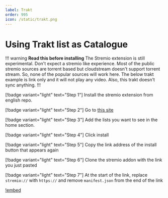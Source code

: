 ```yaml
---
label: Trakt
order: 995
icon: /static/trakt.png
---
```


# Using Trakt list as Catalogue

!!! warning **Read this before installing**
The Stremio extension is still experimental. Don't expect a stremio like experience. Most of the public stremio sources are torrent based but cloudstream doesn't support torrent stream. So, none of the popular sources will work here. The below trakt example is link only and it will not play any video. Also, this trakt doesn't sync anything.
!!!

[!badge variant="light" text="Step 1"] Install the stremio extension from english repo.

[!badge variant="light" text="Step 2"] Go to [this site](https://2ecbbd610840-trakt.baby-beamup.club/configure)

[!badge variant="light" text="Step 3"] Add the lists you want to see in the home section.

[!badge variant="light" text="Step 4"] Click install

[!badge variant="light" text="Step 5"] Copy the link address of the install button that appears again

[!badge variant="light" text="Step 6"] Clone the stremio addon with the link you just pasted

[!badge variant="light" text="Step 7"] At the start of the link, replace `stremio://` with `https://` and remove `manifest.json` from the end of the link

[!embed](https://www.youtube-nocookie.com/embed/DLCSVxSBfxA)